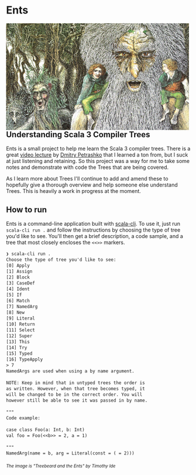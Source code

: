 # Ents

<img alt="Treebeard and the Ents by Timothy Ide" align="left" width="500" src="./ents.jpeg">

## Understanding Scala 3 Compiler Trees

Ents is a small project to help me learn the Scala 3 compiler trees. There is a
great [video lecture](https://youtu.be/yYd-zuDd3S8) by [Dmitry
Petrashko](https://twitter.com/darkdimius) that I learned a ton from, but I suck
at just listening and retaining. So this project was a way for me to take some
notes and demonstrate with code the Trees that are being covered.

As I learn more about Trees I'll continue to add and amend these to hopefully
give a thorough overview and help someone else understand Trees. This is heavily
a work in progress at the moment.

## How to run

Ents is a command-line application built with
[scala-cli](https://scala-cli.virtuslab.org/). To use it, just run `scala-cli
run .` and follow the instructions by choosing the type of tree you'd like to
see. You'll then get a brief description, a code sample, and a tree that most
closely encloses the `<<>>` markers.

```
❯ scala-cli run .
Choose the type of tree you'd like to see:
[0] Apply
[1] Assign
[2] Block
[3] CaseDef
[4] Ident
[5] If
[6] Match
[7] NamedArg
[8] New
[9] Literal
[10] Return
[11] Select
[12] Super
[13] This
[14] Try
[15] Typed
[16] TypeApply
> 7
NamedArgs are used when using a by name argument.

NOTE: Keep in mind that in untyped trees the order is
as written. However, when that tree becomes typed, it
will be changed to be in the correct order. You will
however still be able to see it was passed in by name.

"""
Code example:

case class Foo(a: Int, b: Int)
val foo = Foo(<<b>> = 2, a = 1)

"""
NamedArg(name = b, arg = Literal(const = ( = 2)))
```

<sub>_The image is "Treebeard and the Ents" by Timothy Ide_</sub>
